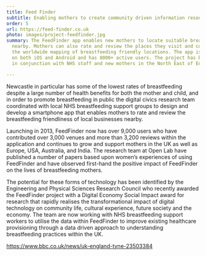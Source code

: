 ```yaml
---
title: Feed Finder
subtitle: Enabling mothers to create community driven information resource around breastfeeding in public.
order: 5
url: https://feed-finder.co.uk
photo: images/project-feedfinder.jpg
summary: The FeedFinder app enables new mothers to locate suitable breastfeeding locations
  nearby. Mothers can also rate and review the places they visit and contribute to
  the worldwide mapping of breastfeeding friendly locations. The app is available
  on both iOS and Android and has 8000+ active users. The project has been developed
  in conjunction with NHS staff and new mothers in the North East of England.

---
```

Newcastle in particular has some of the lowest rates of breastfeeding despite a large number of health benefits for both the mother and child, and in order to promote breastfeeding in public the digital civics research team coordinated with local NHS breastfeeding support groups to design and develop a smartphone app that enables mothers to rate and review the breastfeeding friendliness of local businesses nearby.

Launching in 2013, FeedFinder now has over 9,000 users who have contributed over 3,000 venues and more than 3,200 reviews within the application and continues to grow and support mothers in the UK as well as Europe, USA, Australia, and India. The research team at Open Lab have published a number of papers based upon women’s experiences of using FeedFinder and have observed first-hand the positive impact of FeedFinder on the lives of breastfeeding mothers.

The potential for these forms of technology has been identified by the Engineering and Physical Sciences Research Council who recently awarded the FeedFinder project with a Digital Economy Social Impact award for research that rapidly realises the transformational impact of digital technology on community life, cultural experience, future society and the economy. The team are now working with NHS breastfeeding support workers to utilise the data within FeedFinder to improve existing healthcare provisioning through a data driven approach to understanding breastfeeding practices within the UK.

https://www.bbc.co.uk/news/uk-england-tyne-23503384